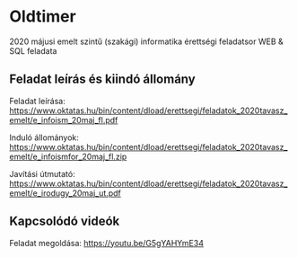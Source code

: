 # Oldtimer
2020 májusi emelt szintű (szakági) informatika érettségi feladatsor WEB & SQL feladata

## Feladat leírás és kiindó állomány
Feladat leírása: https://www.oktatas.hu/bin/content/dload/erettsegi/feladatok_2020tavasz_emelt/e_infoism_20maj_fl.pdf  

Induló állományok: https://www.oktatas.hu/bin/content/dload/erettsegi/feladatok_2020tavasz_emelt/e_infoismfor_20maj_fl.zip  

Javítási útmutató: https://www.oktatas.hu/bin/content/dload/erettsegi/feladatok_2020tavasz_emelt/e_irodugy_20maj_ut.pdf

## Kapcsolódó videók
Feladat megoldása: https://youtu.be/G5gYAHYmE34
